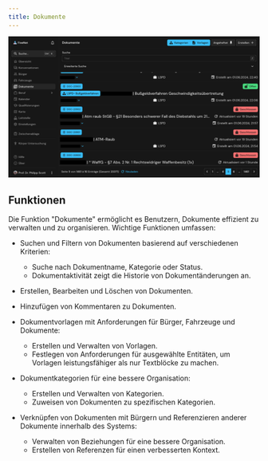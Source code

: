 ```yaml
---
title: Dokumente
---
```


![Feature Dokumente](/images/screenshots/features-documents.png)

## Funktionen

Die Funktion "Dokumente" ermöglicht es Benutzern, Dokumente effizient zu verwalten und zu organisieren. Wichtige Funktionen umfassen:

- Suchen und Filtern von Dokumenten basierend auf verschiedenen Kriterien:
    - Suche nach Dokumentname, Kategorie oder Status.
    - Dokumentaktivität zeigt die Historie von Dokumentänderungen an.

- Erstellen, Bearbeiten und Löschen von Dokumenten.

- Hinzufügen von Kommentaren zu Dokumenten.

- Dokumentvorlagen mit Anforderungen für Bürger, Fahrzeuge und Dokumente:
    - Erstellen und Verwalten von Vorlagen.
    - Festlegen von Anforderungen für ausgewählte Entitäten, um Vorlagen leistungsfähiger als nur Textblöcke zu machen.

- Dokumentkategorien für eine bessere Organisation:
    - Erstellen und Verwalten von Kategorien.
    - Zuweisen von Dokumenten zu spezifischen Kategorien.

- Verknüpfen von Dokumenten mit Bürgern und Referenzieren anderer Dokumente innerhalb des Systems:
    - Verwalten von Beziehungen für eine bessere Organisation.
    - Erstellen von Referenzen für einen verbesserten Kontext.
